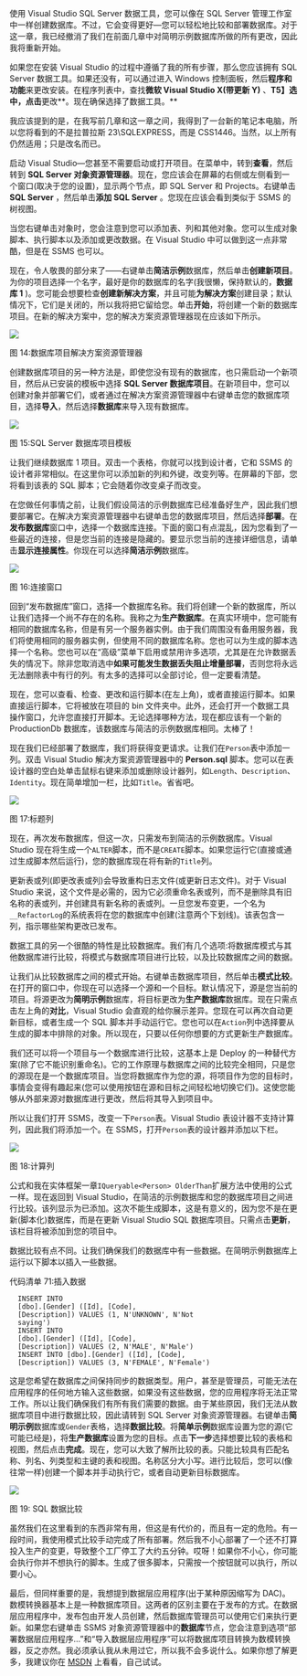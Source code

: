 使用 Visual Studio SQL Server 数据工具，您可以像在 SQL Server 管理工作室中一样创建数据库。不过，它会变得更好—您可以轻松地比较和部署数据库。对于这一章，我已经撤消了我们在前面几章中对简明示例数据库所做的所有更改，因此我将重新开始。

如果您在安装 Visual Studio 的过程中遵循了我的所有步骤，那么您应该拥有 SQL Server 数据工具。如果还没有，可以通过进入 Windows 控制面板，然后**程序和功能**来更改安装。在程序列表中，查找**微软 Visual Studio X(带更新 Y)** 、**T5】选中，点击**更改**。现在确保选择了数据工具。**

我应该提到的是，在我写前几章和这一章之间，我得到了一台新的笔记本电脑，所以您将看到的不是拉普拉斯 23\SQLEXPRESS，而是 CSS1446。当然，以上所有仍然适用；只是改名而已。

启动 Visual Studio—您甚至不需要启动或打开项目。在菜单中，转到**查看**，然后转到 **SQL Server 对象资源管理器**。现在，您应该会在屏幕的右侧或左侧看到一个窗口(取决于您的设置)，显示两个节点，即 SQL Server 和 Projects。右键单击 **SQL Server** ，然后单击**添加 SQL Server** 。您现在应该会看到类似于 SSMS 的树视图。

当您右键单击对象时，您会注意到您可以添加表、列和其他对象。您可以生成对象脚本、执行脚本以及添加或更改数据。在 Visual Studio 中可以做到这一点非常酷，但是在 SSMS 也可以。

现在，令人敬畏的部分来了——右键单击**简洁示例**数据库，然后单击**创建新项目**。为你的项目选择一个名字，最好是你的数据库的名字(我很懒，保持默认的，**数据库 1** )。您可能会想要检查**创建新解决方案**，并且可能**为解决方案**创建目录；默认情况下，它们是关闭的，所以我将把它留给您。单击**开始**，将创建一个新的数据库项目。在新的解决方案中，您的解决方案资源管理器现在应该如下所示。

![](img/00018.jpeg)

图 14:数据库项目解决方案资源管理器

创建数据库项目的另一种方法是，即使您没有现有的数据库，也只需启动一个新项目，然后从已安装的模板中选择 **SQL Server 数据库项目**。在新项目中，您可以创建对象并部署它们，或者通过在解决方案资源管理器中右键单击您的数据库项目，选择**导入**，然后选择**数据库**来导入现有数据库。

![](img/00019.jpeg)

图 15:SQL Server 数据库项目模板

让我们继续数据库 1 项目。双击一个表格，你就可以找到设计者，它和 SSMS 的设计者非常相似。在这里你可以添加新的列和外键，改变列等。在屏幕的下部，您将看到该表的 SQL 脚本；它会随着你改变桌子而改变。

在您做任何事情之前，让我们假设简洁的示例数据库已经准备好生产，因此我们想要部署它。在解决方案资源管理器中右键单击您的数据库项目，然后选择**部署**。在**发布数据库**窗口中，选择一个数据库连接。下面的窗口有点混乱，因为您看到了一些最近的连接，但是您当前的连接是隐藏的。要显示您当前的连接详细信息，请单击**显示连接属性**。你现在可以选择**简洁示例**数据库。

![](img/00020.jpeg)

图 16:连接窗口

回到“发布数据库”窗口，选择一个数据库名称。我们将创建一个新的数据库，所以让我们选择一个尚不存在的名称。我称之为**生产数据库**。在真实环境中，您可能有相同的数据库名称，但是有另一个服务器实例。由于我们周围没有备用服务器，我们将使用相同的服务器实例，但使用不同的数据库名称。您也可以为生成的脚本选择一个名称。您也可以在“高级”菜单下启用或禁用许多选项，尤其是在允许数据丢失的情况下。除非您取消选中**如果可能发生数据丢失阻止增量部署**，否则您将永远无法删除表中有行的列。有太多的选择可以全部讨论，但一定要看清楚。

现在，您可以查看、检查、更改和运行脚本(在左上角)，或者直接运行脚本。如果直接运行脚本，它将被放在项目的 bin 文件夹中。此外，还会打开一个数据工具操作窗口，允许您直接打开脚本。无论选择哪种方法，现在都应该有一个新的 ProductionDb 数据库，该数据库与简洁的示例数据库相同。太棒了！

现在我们已经部署了数据库，我们将获得变更请求。让我们在`Person`表中添加一列。双击 Visual Studio 解决方案资源管理器中的 **Person.sql** 脚本。您可以在表设计器的空白处单击鼠标右键来添加或删除设计器列，如`Length`、`Description`、`Identity`。现在简单增加一栏，比如`Title`。省省吧。

![](img/00021.jpeg)

图 17:标题列

现在，再次发布数据库，但这一次，只需发布到简洁的示例数据库。Visual Studio 现在将生成一个`ALTER`脚本，而不是`CREATE`脚本。如果您运行它(直接或通过生成脚本然后运行)，您的数据库现在将有新的`Title`列。

更新表或列(即更改表或列)会导致重构日志文件(或更新日志文件)。对于 Visual Studio 来说，这个文件是必需的，因为它必须重命名表或列，而不是删除具有旧名称的表或列，并创建具有新名称的表或列。一旦您发布变更，一个名为`__RefactorLog`的系统表将在您的数据库中创建(注意两个下划线)。该表包含一列，指示哪些架构更改已发布。

数据工具的另一个很酷的特性是比较数据库。我们有几个选项:将数据库模式与其他数据库进行比较，将模式与数据库项目进行比较，以及比较数据库之间的数据。

让我们从比较数据库之间的模式开始。右键单击数据库项目，然后单击**模式比较**。在打开的窗口中，你现在可以选择一个源和一个目标。默认情况下，源是您当前的项目。将源更改为**简明示例**数据库，将目标更改为**生产数据库**数据库。现在只需点击左上角的**对比**，Visual Studio 会直观的给你展示差异。您现在可以再次自动更新目标，或者生成一个 SQL 脚本并手动运行它。您也可以在`Action`列中选择要从生成的脚本中排除的对象。所以现在，只要以任何你想要的方式更新生产数据库。

我们还可以将一个项目与一个数据库进行比较，这基本上是 Deploy 的一种替代方案(除了它不能识别重命名)。它的工作原理与数据库之间的比较完全相同，只是您的源现在是一个数据库项目。当您将数据库作为您的源，将项目作为您的目标时，事情会变得有趣起来(您可以使用按钮在源和目标之间轻松地切换它们)。这使您能够从外部来源对数据库进行更改，然后将其导入到项目中。

所以让我们打开 SSMS，改变一下`Person`表。Visual Studio 表设计器不支持计算列，因此我们将添加一个。在 SSMS，打开`Person`表的设计器并添加以下栏。

![](img/00022.jpeg)

图 18:计算列

公式和我在实体框架一章`IQueryable<Person> OlderThan`扩展方法中使用的公式一样。现在返回到 Visual Studio，在简洁的示例数据库和您的数据库项目之间进行比较。该列显示为已添加。这次不能生成脚本，这是有意义的，因为您不是在更新(脚本化)数据库，而是在更新 Visual Studio SQL 数据库项目。只需点击**更新**，该栏目将被添加到您的项目中。

数据比较有点不同。让我们确保我们的数据库中有一些数据。在简明示例数据库上运行以下脚本以插入一些数据。

代码清单 71:插入数据

```
  INSERT INTO
  [dbo].[Gender] ([Id], [Code],
  [Description]) VALUES (1, N'UNKNOWN', N'Not
  saying')
  INSERT INTO
  [dbo].[Gender] ([Id], [Code],
  [Description]) VALUES (2, N'MALE', N'Male')
  INSERT INTO [dbo].[Gender] ([Id], [Code],
  [Description]) VALUES (3, N'FEMALE', N'Female')

```

这是您希望在数据库之间保持同步的数据类型。用户，甚至是管理员，可能无法在应用程序的任何地方输入这些数据，如果没有这些数据，您的应用程序将无法正常工作。所以让我们确保我们有所有我们需要的数据。由于某些原因，我们无法从数据库项目中进行数据比较，因此请转到 SQL Server 对象资源管理器。右键单击**简明示例**数据库或`Gender`表格，选择**数据比较**。将**简单示例**数据库设置为您的源(它可能已经是)，将**生产数据库**设置为您的目标。点击**下一步**选择想要比较的表格和视图，然后点击**完成**。现在，您可以大致了解所比较的表。只能比较具有匹配名称、列名、列类型和主键的表和视图。名称区分大小写。进行比较后，您可以(像往常一样)创建一个脚本并手动执行它，或者自动更新目标数据库。

![](img/00023.jpeg)

图 19: SQL 数据比较

虽然我们在这里看到的东西非常有用，但这是有代价的，而且有一定的危险。有一段时间，我使用模式比较手动完成了所有部署。然后我不小心部署了一个还不打算投入生产的变更，导致整个工厂停工了大约五分钟。哎呀！如果你不小心，你可能会执行你并不想执行的脚本。生成了很多脚本，只需按一个按钮就可以执行，所以要小心。

最后，但同样重要的是，我想提到数据层应用程序(出于某种原因缩写为 DAC)。数模转换器基本上是一种数据库项目。这两者的区别主要在于发布的方式。在数据层应用程序中，发布包由开发人员创建，然后数据库管理员可以使用它们来执行更新。如果您右键单击 SSMS 对象资源管理器中的**数据库**节点，您会注意到选项“部署数据层应用程序…”和“导入数据层应用程序”可以将数据库项目转换为数模转换器，反之亦然。我必须承认我从未用过它，所以我不会多说什么。如果你想了解更多，我建议你在 [MSDN](https://msdn.microsoft.com/en-us/library/ee210546.aspx) 上看看，自己试试。